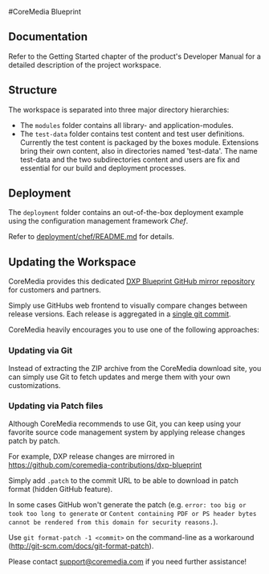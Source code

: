 #CoreMedia Blueprint

## Documentation

Refer to the Getting Started chapter of the product's Developer Manual for a detailed description of the project workspace.

## Structure

The workspace is separated into three major directory hierarchies:

* The `modules` folder contains all library- and application-modules.
* The `test-data` folder contains test content and test user definitions. Currently the test content is packaged by 
the boxes module.  Extensions bring their own content, also in directories named 'test-data'.  The name test-data and
the two subdirectories content and users are fix and essential for our build and deployment processes.

## Deployment

The `deployment` folder contains an out-of-the-box deployment example using the configuration management framework _Chef_.

Refer to [deployment/chef/README.md](./deployment/chef/README.md) for details.

## Updating the Workspace

CoreMedia provides this dedicated [DXP Blueprint GitHub mirror repository](https://github.com/coremedia-contributions/dxp-blueprint) for customers and partners.

Simply use GitHubs web frontend to visually compare changes between release versions. Each release is aggregated in a [single git commit](https://github.com/coremedia-contributions/dxp-blueprint/commits/master).

CoreMedia heavily encourages you to use one of the following approaches:

### Updating via Git

Instead of extracting the ZIP archive from the CoreMedia download site, you can simply use Git to fetch updates and merge them with your own customizations.

### Updating via Patch files

Although CoreMedia recommends to use Git, you can keep using your favorite source code management system by applying release changes patch by patch.

For example, DXP release changes are mirrored in https://github.com/coremedia-contributions/dxp-blueprint

Simply add ``.patch`` to the commit URL to be able to download in patch format (hidden GitHub feature).

In some cases GitHub won't generate the patch (e.g. `error: too big or took too long to generate` or `Content containing PDF or PS header bytes cannot be rendered from this domain for security reasons.`).

Use ``git format-patch -1 <commit>`` on the command-line as a workaround (<http://git-scm.com/docs/git-format-patch>).

Please contact [support@coremedia.com](mailto:support@coremedia.com) if you need further assistance!
